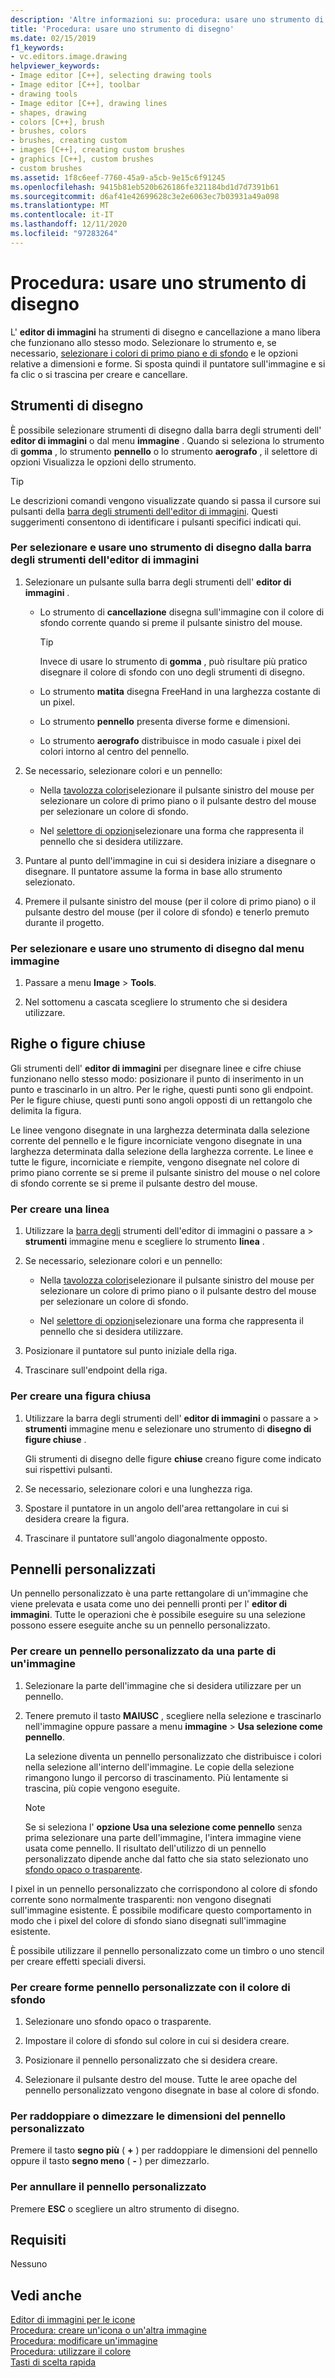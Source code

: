 ```yaml
---
description: 'Altre informazioni su: procedura: usare uno strumento di disegno'
title: 'Procedura: usare uno strumento di disegno'
ms.date: 02/15/2019
f1_keywords:
- vc.editors.image.drawing
helpviewer_keywords:
- Image editor [C++], selecting drawing tools
- Image editor [C++], toolbar
- drawing tools
- Image editor [C++], drawing lines
- shapes, drawing
- colors [C++], brush
- brushes, colors
- brushes, creating custom
- images [C++], creating custom brushes
- graphics [C++], custom brushes
- custom brushes
ms.assetid: 1f8c6eef-7760-45a9-a5cb-9e15c6f91245
ms.openlocfilehash: 9415b81eb520b626186fe321184bd1d7d7391b61
ms.sourcegitcommit: d6af41e42699628c3e2e6063ec7b03931a49a098
ms.translationtype: MT
ms.contentlocale: it-IT
ms.lasthandoff: 12/11/2020
ms.locfileid: "97283264"
---
```

# <a name="how-to-use-a-drawing-tool"></a>Procedura: usare uno strumento di disegno

L' **editor di immagini** ha strumenti di disegno e cancellazione a mano libera che funzionano allo stesso modo. Selezionare lo strumento e, se necessario, [selezionare i colori di primo piano e di sfondo](./image-editor-for-icons.md) e le opzioni relative a dimensioni e forme. Si sposta quindi il puntatore sull'immagine e si fa clic o si trascina per creare e cancellare.

## <a name="drawing-tools"></a>Strumenti di disegno

È possibile selezionare strumenti di disegno dalla barra degli strumenti dell' **editor di immagini** o dal menu **immagine** . Quando si seleziona lo strumento di **gomma** , lo strumento **pennello** o lo strumento **aerografo** , il selettore di opzioni Visualizza le opzioni dello strumento.

> [!TIP]
> Le descrizioni comandi vengono visualizzate quando si passa il cursore sui pulsanti della [barra degli strumenti dell'editor di immagini](./image-editor-for-icons.md). Questi suggerimenti consentono di identificare i pulsanti specifici indicati qui.

### <a name="to-select-and-use-a-drawing-tool-from-the-image-editor-toolbar"></a>Per selezionare e usare uno strumento di disegno dalla barra degli strumenti dell'editor di immagini

1. Selezionare un pulsante sulla barra degli strumenti dell' **editor di immagini** .

   - Lo strumento di **cancellazione** disegna sull'immagine con il colore di sfondo corrente quando si preme il pulsante sinistro del mouse.

      > [!TIP]
      > Invece di usare lo strumento di **gomma** , può risultare più pratico disegnare il colore di sfondo con uno degli strumenti di disegno.

   - Lo strumento **matita** disegna FreeHand in una larghezza costante di un pixel.

   - Lo strumento **pennello** presenta diverse forme e dimensioni.

   - Lo strumento **aerografo** distribuisce in modo casuale i pixel dei colori intorno al centro del pennello.

1. Se necessario, selezionare colori e un pennello:

   - Nella [tavolozza colori](./image-editor-for-icons.md)selezionare il pulsante sinistro del mouse per selezionare un colore di primo piano o il pulsante destro del mouse per selezionare un colore di sfondo.

   - Nel [selettore di opzioni](./image-editor-for-icons.md)selezionare una forma che rappresenta il pennello che si desidera utilizzare.

1. Puntare al punto dell'immagine in cui si desidera iniziare a disegnare o disegnare. Il puntatore assume la forma in base allo strumento selezionato.

1. Premere il pulsante sinistro del mouse (per il colore di primo piano) o il pulsante destro del mouse (per il colore di sfondo) e tenerlo premuto durante il progetto.

### <a name="to-select-and-use-a-drawing-tool-from-the-image-menu"></a>Per selezionare e usare uno strumento di disegno dal menu immagine

1. Passare a menu **Image**  >  **Tools**.

1. Nel sottomenu a cascata scegliere lo strumento che si desidera utilizzare.

## <a name="lines-or-closed-figures"></a>Righe o figure chiuse

Gli strumenti dell' **editor di immagini** per disegnare linee e cifre chiuse funzionano nello stesso modo: posizionare il punto di inserimento in un punto e trascinarlo in un altro. Per le righe, questi punti sono gli endpoint. Per le figure chiuse, questi punti sono angoli opposti di un rettangolo che delimita la figura.

Le linee vengono disegnate in una larghezza determinata dalla selezione corrente del pennello e le figure incorniciate vengono disegnate in una larghezza determinata dalla selezione della larghezza corrente. Le linee e tutte le figure, incorniciate e riempite, vengono disegnate nel colore di primo piano corrente se si preme il pulsante sinistro del mouse o nel colore di sfondo corrente se si preme il pulsante destro del mouse.

### <a name="to-draw-a-line"></a>Per creare una linea

1. Utilizzare la [barra degli](./image-editor-for-icons.md) strumenti dell'editor di immagini o passare a  >  **strumenti** immagine menu e scegliere lo strumento **linea** .

1. Se necessario, selezionare colori e un pennello:

   - Nella [tavolozza colori](./image-editor-for-icons.md)selezionare il pulsante sinistro del mouse per selezionare un colore di primo piano o il pulsante destro del mouse per selezionare un colore di sfondo.

   - Nel [selettore di opzioni](./image-editor-for-icons.md)selezionare una forma che rappresenta il pennello che si desidera utilizzare.

1. Posizionare il puntatore sul punto iniziale della riga.

1. Trascinare sull'endpoint della riga.

### <a name="to-draw-a-closed-figure"></a>Per creare una figura chiusa

1. Utilizzare la barra degli strumenti dell' **editor di immagini** o passare a   >  **strumenti** immagine menu e selezionare uno strumento di **disegno di figure chiuse** .

   Gli strumenti di disegno delle figure **chiuse** creano figure come indicato sui rispettivi pulsanti.

1. Se necessario, selezionare colori e una lunghezza riga.

1. Spostare il puntatore in un angolo dell'area rettangolare in cui si desidera creare la figura.

1. Trascinare il puntatore sull'angolo diagonalmente opposto.

## <a name="custom-brushes"></a>Pennelli personalizzati

Un pennello personalizzato è una parte rettangolare di un'immagine che viene prelevata e usata come uno dei pennelli pronti per l' **editor di immagini**. Tutte le operazioni che è possibile eseguire su una selezione possono essere eseguite anche su un pennello personalizzato.

### <a name="to-create-a-custom-brush-from-a-portion-of-an-image"></a>Per creare un pennello personalizzato da una parte di un'immagine

1. Selezionare la parte dell'immagine che si desidera utilizzare per un pennello.

1. Tenere premuto il tasto **MAIUSC** , scegliere nella selezione e trascinarlo nell'immagine oppure passare a menu **immagine**  >  **Usa selezione come pennello**.

   La selezione diventa un pennello personalizzato che distribuisce i colori nella selezione all'interno dell'immagine. Le copie della selezione rimangono lungo il percorso di trascinamento. Più lentamente si trascina, più copie vengono eseguite.

   > [!NOTE]
   > Se si seleziona l' **opzione Usa una selezione come pennello** senza prima selezionare una parte dell'immagine, l'intera immagine viene usata come pennello. Il risultato dell'utilizzo di un pennello personalizzato dipende anche dal fatto che sia stato selezionato uno [sfondo opaco o trasparente](./image-editor-for-icons.md).

I pixel in un pennello personalizzato che corrispondono al colore di sfondo corrente sono normalmente trasparenti: non vengono disegnati sull'immagine esistente. È possibile modificare questo comportamento in modo che i pixel del colore di sfondo siano disegnati sull'immagine esistente.

È possibile utilizzare il pennello personalizzato come un timbro o uno stencil per creare effetti speciali diversi.

### <a name="to-draw-custom-brush-shapes-in-the-background-color"></a>Per creare forme pennello personalizzate con il colore di sfondo

1. Selezionare uno sfondo opaco o trasparente.

1. Impostare il colore di sfondo sul colore in cui si desidera creare.

1. Posizionare il pennello personalizzato che si desidera creare.

1. Selezionare il pulsante destro del mouse. Tutte le aree opache del pennello personalizzato vengono disegnate in base al colore di sfondo.

### <a name="to-double-or-halve-the-custom-brush-size"></a>Per raddoppiare o dimezzare le dimensioni del pennello personalizzato

Premere il tasto **segno più** ( **+** ) per raddoppiare le dimensioni del pennello oppure il tasto **segno meno** ( **-** ) per dimezzarlo.

### <a name="to-cancel-the-custom-brush"></a>Per annullare il pennello personalizzato

Premere **ESC** o scegliere un altro strumento di disegno.

## <a name="requirements"></a>Requisiti

Nessuno

## <a name="see-also"></a>Vedi anche

[Editor di immagini per le icone](../windows/image-editor-for-icons.md)<br/>
[Procedura: creare un'icona o un'altra immagine](../windows/creating-an-icon-or-other-image-image-editor-for-icons.md)<br/>
[Procedura: modificare un'immagine](../windows/selecting-an-area-of-an-image-image-editor-for-icons.md)<br/>
[Procedura: utilizzare il colore](../windows/working-with-color-image-editor-for-icons.md)<br/>
[Tasti di scelta rapida](../windows/accelerator-keys-image-editor-for-icons.md)<br/>

